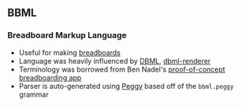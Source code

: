 ## BBML
### Breadboard Markup Language

* Useful for making [breadboards](https://basecamp.com/shapeup/1.3-chapter-04#breadboarding)
* Language was heavily influenced by [DBML](https://www.dbml.org/docs/), [dbml-renderer](https://github.com/softwaretechnik-berlin/dbml-renderer) 
* Terminology was borrowed from Ben Nadel's [proof-of-concept breadboarding app](https://breadboarding-poc.netlify.app)
* Parser is auto-generated using [Peggy](https://peggyjs.org) based off of the `bbml.peggy` grammar